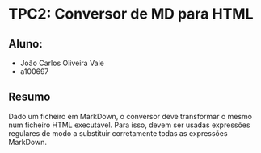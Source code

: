 # TPC2: Conversor de MD para HTML
## Aluno: 
- João Carlos Oliveira Vale 
- a100697

## Resumo

Dado um ficheiro em MarkDown, o conversor deve transformar o mesmo num ficheiro HTML executável. 
Para isso, devem ser usadas expressões regulares de modo a substituir corretamente todas as expressões MarkDown.
